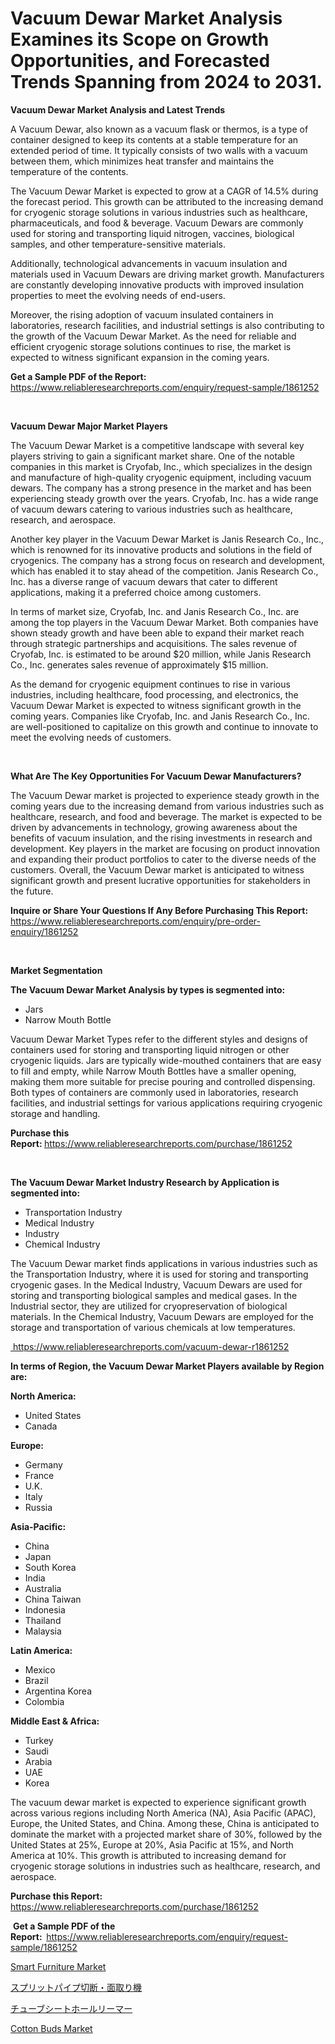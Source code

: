 <p><h1>Vacuum Dewar Market Analysis Examines its Scope on Growth Opportunities, and Forecasted Trends Spanning from 2024 to 2031.</h1></p><p><strong>Vacuum Dewar Market Analysis and Latest Trends</strong></p>
<p><p>A Vacuum Dewar, also known as a vacuum flask or thermos, is a type of container designed to keep its contents at a stable temperature for an extended period of time. It typically consists of two walls with a vacuum between them, which minimizes heat transfer and maintains the temperature of the contents.</p><p>The Vacuum Dewar Market is expected to grow at a CAGR of 14.5% during the forecast period. This growth can be attributed to the increasing demand for cryogenic storage solutions in various industries such as healthcare, pharmaceuticals, and food & beverage. Vacuum Dewars are commonly used for storing and transporting liquid nitrogen, vaccines, biological samples, and other temperature-sensitive materials.</p><p>Additionally, technological advancements in vacuum insulation and materials used in Vacuum Dewars are driving market growth. Manufacturers are constantly developing innovative products with improved insulation properties to meet the evolving needs of end-users.</p><p>Moreover, the rising adoption of vacuum insulated containers in laboratories, research facilities, and industrial settings is also contributing to the growth of the Vacuum Dewar Market. As the need for reliable and efficient cryogenic storage solutions continues to rise, the market is expected to witness significant expansion in the coming years.</p></p>
<p><strong>Get a Sample PDF of the Report:&nbsp;</strong> <a href="https://www.reliableresearchreports.com/enquiry/request-sample/1861252">https://www.reliableresearchreports.com/enquiry/request-sample/1861252</a></p>
<p>&nbsp;</p>
<p><strong>Vacuum Dewar Major Market Players</strong></p>
<p><p>The Vacuum Dewar Market is a competitive landscape with several key players striving to gain a significant market share. One of the notable companies in this market is Cryofab, Inc., which specializes in the design and manufacture of high-quality cryogenic equipment, including vacuum dewars. The company has a strong presence in the market and has been experiencing steady growth over the years. Cryofab, Inc. has a wide range of vacuum dewars catering to various industries such as healthcare, research, and aerospace.</p><p>Another key player in the Vacuum Dewar Market is Janis Research Co., Inc., which is renowned for its innovative products and solutions in the field of cryogenics. The company has a strong focus on research and development, which has enabled it to stay ahead of the competition. Janis Research Co., Inc. has a diverse range of vacuum dewars that cater to different applications, making it a preferred choice among customers.</p><p>In terms of market size, Cryofab, Inc. and Janis Research Co., Inc. are among the top players in the Vacuum Dewar Market. Both companies have shown steady growth and have been able to expand their market reach through strategic partnerships and acquisitions. The sales revenue of Cryofab, Inc. is estimated to be around $20 million, while Janis Research Co., Inc. generates sales revenue of approximately $15 million.</p><p>As the demand for cryogenic equipment continues to rise in various industries, including healthcare, food processing, and electronics, the Vacuum Dewar Market is expected to witness significant growth in the coming years. Companies like Cryofab, Inc. and Janis Research Co., Inc. are well-positioned to capitalize on this growth and continue to innovate to meet the evolving needs of customers.</p></p>
<p>&nbsp;</p>
<p><strong>What Are The Key Opportunities For Vacuum Dewar Manufacturers?</strong></p>
<p><p>The Vacuum Dewar market is projected to experience steady growth in the coming years due to the increasing demand from various industries such as healthcare, research, and food and beverage. The market is expected to be driven by advancements in technology, growing awareness about the benefits of vacuum insulation, and the rising investments in research and development. Key players in the market are focusing on product innovation and expanding their product portfolios to cater to the diverse needs of the customers. Overall, the Vacuum Dewar market is anticipated to witness significant growth and present lucrative opportunities for stakeholders in the future.</p></p>
<p><strong>Inquire or Share Your Questions If Any Before Purchasing This Report:</strong> <a href="https://www.reliableresearchreports.com/enquiry/pre-order-enquiry/1861252">https://www.reliableresearchreports.com/enquiry/pre-order-enquiry/1861252</a></p>
<p>&nbsp;</p>
<p><strong>Market Segmentation</strong></p>
<p><strong>The Vacuum Dewar Market Analysis by types is segmented into:</strong></p>
<p><ul><li>Jars</li><li>Narrow Mouth Bottle</li></ul></p>
<p><p>Vacuum Dewar Market Types refer to the different styles and designs of containers used for storing and transporting liquid nitrogen or other cryogenic liquids. Jars are typically wide-mouthed containers that are easy to fill and empty, while Narrow Mouth Bottles have a smaller opening, making them more suitable for precise pouring and controlled dispensing. Both types of containers are commonly used in laboratories, research facilities, and industrial settings for various applications requiring cryogenic storage and handling.</p></p>
<p><strong>Purchase this Report:&nbsp;</strong><a href="https://www.reliableresearchreports.com/purchase/1861252">https://www.reliableresearchreports.com/purchase/1861252</a></p>
<p>&nbsp;</p>
<p><strong>The Vacuum Dewar Market Industry Research by Application is segmented into:</strong></p>
<p><ul><li>Transportation Industry</li><li>Medical Industry</li><li>Industry</li><li>Chemical Industry</li></ul></p>
<p><p>The Vacuum Dewar market finds applications in various industries such as the Transportation Industry, where it is used for storing and transporting cryogenic gases. In the Medical Industry, Vacuum Dewars are used for storing and transporting biological samples and medical gases. In the Industrial sector, they are utilized for cryopreservation of biological materials. In the Chemical Industry, Vacuum Dewars are employed for the storage and transportation of various chemicals at low temperatures.</p></p>
<p><a href="https://www.reliableresearchreports.com/vacuum-dewar-r1861252">&nbsp;https://www.reliableresearchreports.com/vacuum-dewar-r1861252</a></p>
<p><strong>In terms of Region, the Vacuum Dewar Market Players available by Region are:</strong></p>
<p>
    <p> <strong> North America: </strong>
        <ul>
            <li>United States</li>
            <li>Canada</li>
        </ul>
        </p> 
    <p> <strong> Europe: </strong>
        <ul>
            <li>Germany</li>
            <li>France</li>
            <li>U.K.</li>
            <li>Italy</li>
            <li>Russia</li>
        </ul>
        </p> 
    <p> <strong> Asia-Pacific: </strong>
        <ul>
            <li>China</li>
            <li>Japan</li>
            <li>South Korea</li>
            <li>India</li>
            <li>Australia</li>
            <li>China Taiwan</li>
            <li>Indonesia</li>
            <li>Thailand</li>
            <li>Malaysia</li>
        </ul>
        </p> 
    <p> <strong> Latin America: </strong>
        <ul>
            <li>Mexico</li>
            <li>Brazil</li>
            <li>Argentina Korea</li>
            <li>Colombia</li>
        </ul>
        </p> 
    <p> <strong> Middle East & Africa: </strong>
        <ul>
            <li>Turkey</li>
            <li>Saudi</li>
            <li>Arabia</li>
            <li>UAE</li>
            <li>Korea</li>
        </ul>
    </p>
    </p>
<p><p>The vacuum dewar market is expected to experience significant growth across various regions including North America (NA), Asia Pacific (APAC), Europe, the United States, and China. Among these, China is anticipated to dominate the market with a projected market share of 30%, followed by the United States at 25%, Europe at 20%, Asia Pacific at 15%, and North America at 10%. This growth is attributed to increasing demand for cryogenic storage solutions in industries such as healthcare, research, and aerospace.</p></p>
<p><strong>Purchase this Report: </strong><a href="https://www.reliableresearchreports.com/purchase/1861252">https://www.reliableresearchreports.com/purchase/1861252</a></p>
<p>&nbsp;<strong>Get a Sample PDF of the Report:&nbsp;&nbsp;</strong><a href="https://www.reliableresearchreports.com/enquiry/request-sample/1861252">https://www.reliableresearchreports.com/enquiry/request-sample/1861252</a></p>
<p><strong></strong></p>
<p><p><a href="https://github.com/wusalecollins540tpqoz/Market-Research-Report-List-3/blob/main/smart-furniture-market.md">Smart Furniture Market</a></p><p><a href="https://github.com/vtbvgl20191192/Market-Research-Report-List-2/blob/main/4742565144267.md">スプリットパイプ切断・面取り機</a></p><p><a href="https://github.com/avwofrml53535/Market-Research-Report-List-2/blob/main/8666954144266.md">チューブシートホールリーマー</a></p><p><a href="https://github.com/kathiaseamanalvaradovlprc2h/Market-Research-Report-List-3/blob/main/cotton-buds-market.md">Cotton Buds Market</a></p></p>